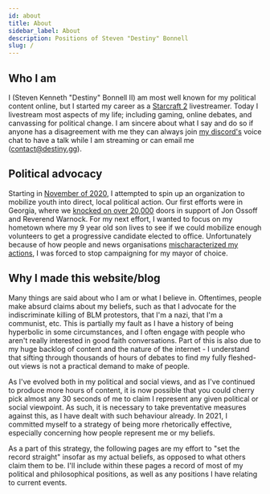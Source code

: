 ```yaml
---
id: about
title: About
sidebar_label: About
description: Positions of Steven "Destiny" Bonnell
slug: /
---
```


## Who I am

I (Steven Kenneth "Destiny" Bonnell II) am most well known for my political content online, but I started my career as a [Starcraft 2](https://en.wikipedia.org/wiki/StarCraft_II:_Wings_of_Liberty) livestreamer. Today I livestream most aspects of my life; including gaming, online debates, and canvassing for political change. I am sincere about what I say and do so if anyone has a disagreement with me they can always join [my discord's](https://discordapp.com/invite/destiny) voice chat to have a talk while I am streaming or can email me (contact@destiny.gg).

## Political advocacy

Starting in [November of 2020](https://youtu.be/93leuGiUSpo), I attempted to spin up an organization to mobilize youth into direct, local political action. Our first efforts were in Georgia, where we [knocked on over 20,000](https://www.wrbl.com/news/georgia-news/math-mvmt-hosts-canvassing-event-ahead-of-senate-run-offs/) doors in support of Jon Ossoff and Reverend Warnock. For my next effort, I wanted to focus on my hometown where my 9 year old son lives to see if we could mobilize enough volunteers to get a progressive candidate elected to office. Unfortunately because of how people and news organisations [mischaracterized my actions](https://www.reddit.com/r/Destiny/comments/lx0dnw/incredibly_disappointed_at_the_lack_of/), I was forced to stop campaigning for my mayor of choice.

## Why I made this website/blog

Many things are said about who I am or what I believe in. Oftentimes, people make absurd claims about my beliefs, such as that I advocate for the indiscriminate killing of BLM protestors, that I'm a nazi, that I'm a communist, etc. This is partially my fault as I have a history of being hyperbolic in some circumstances, and I often engage with people who aren't really interested in good faith conversations. Part of this is also due to my huge backlog of content and the nature of the internet - I understand that sifting through thousands of hours of debates to find my fully fleshed-out views is not a practical demand to make of people.

As I've evolved both in my political and social views, and as I've continued to produce more hours of content, it is now possible that you could cherry pick almost any 30 seconds of me to claim I represent any given political or social viewpoint. As such, it is necessary to take preventative measures against this, as I have dealt with such behaviour already. In 2021, I committed myself to a strategy of being more rhetorically effective, especially concerning how people represent me or my beliefs.

As a part of this strategy, the following pages are my effort to "set the record straight" insofar as my actual beliefs, as opposed to what others claim them to be. I'll include within these pages a record of most of my political and philosophical positions, as well as any positions I have relating to current events.
